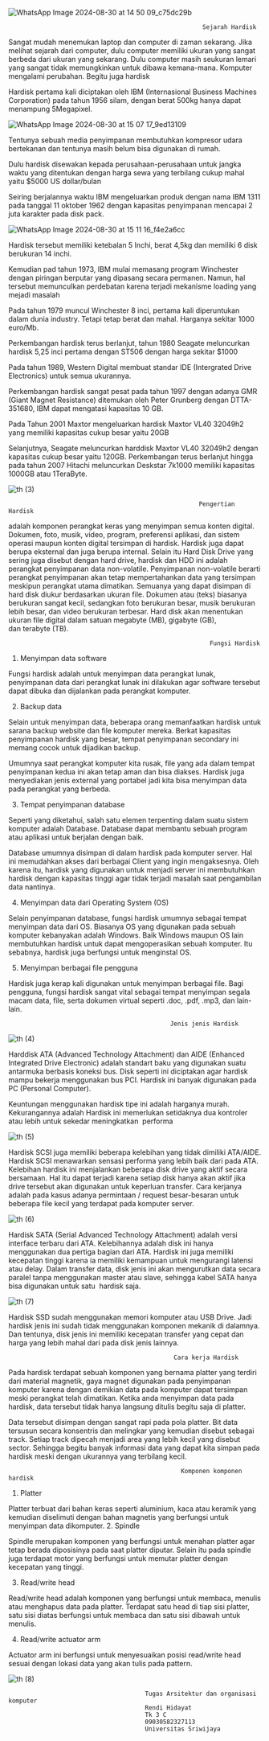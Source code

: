 ![WhatsApp Image 2024-08-30 at 14 50 09_c75dc29b](https://github.com/user-attachments/assets/7bbeeda7-e9f2-43a9-960b-246e584dcdf8)

                                                            
                                                          Sejarah Hardisk
                                                          
Sangat mudah menemukan laptop dan computer di zaman sekarang. Jika melihat sejarah dari computer, dulu computer memiliki ukuran yang sangat berbeda dari ukuran yang sekarang. Dulu computer masih seukuran lemari yang sangat tidak memungkinkan untuk dibawa kemana-mana. Komputer mengalami perubahan. Begitu juga hardisk

Hardisk pertama kali diciptakan oleh IBM (Internasional Business Machines Corporation) pada tahun 1956 silam, dengan berat 500kg hanya dapat menampung 5Megapixel.

![WhatsApp Image 2024-08-30 at 15 07 17_9ed13109](https://github.com/user-attachments/assets/d74fedfa-00f2-4755-bef0-7cc8ce0d171b)

Tentunya sebuah media penyimpanan membutuhkan kompresor udara bertekanan dan tentunya masih belum bisa digunakan di rumah.

Dulu hardisk disewakan kepada perusahaan-perusahaan untuk jangka waktu yang ditentukan dengan harga sewa yang terbilang cukup mahal yaitu $5000 US dollar/bulan

Seiring berjalannya waktu IBM mengeluarkan produk dengan nama IBM 1311 pada tanggal 11 oktober 1962 dengan kapasitas penyimpanan mencapai 2 juta karakter pada disk pack.

![WhatsApp Image 2024-08-30 at 15 11 16_f4e2a6cc](https://github.com/user-attachments/assets/f2d157f4-7c59-4934-adda-15ddd204e92f)

Hardisk tersebut memiliki ketebalan 5 Inchi, berat 4,5kg dan memiliki 6 disk berukuran 14 inchi.

Kemudian pad tahun 1973, IBM mulai memasang program Winchester dengan piringan berputar yang dipasang secara permanen. Namun, hal tersebut memunculkan perdebatan karena terjadi mekanisme loading yang mejadi masalah

Pada tahun 1979 muncul Winchester 8 inci, pertama kali diperuntukan dalam dunia industry. Tetapi tetap berat dan mahal. Harganya sekitar 1000 euro/Mb.

Perkembangan hardisk terus berlanjut, tahun 1980 Seagate meluncurkan hardisk 5,25 inci pertama dengan ST506 dengan harga sekitar $1000

Pada tahun 1989, Western Digital membuat standar IDE (Intergrated Drive Electronics) untuk semua ukurannya.

Perkembangan hardisk sangat pesat pada tahun 1997 dengan adanya GMR (Giant Magnet Resistance) ditemukan oleh Peter Grunberg dengan DTTA-351680, IBM dapat mengatasi kapasitas 10 GB.

Pada Tahun 2001 Maxtor mengeluarkan hardisk Maxtor VL40 32049h2 yang memiliki kapasitas cukup besar yaitu 20GB

Selanjutnya, Seagate meluncurkan harddisk Maxtor VL40 32049h2 dengan kapasitas cukup besar yaitu 120GB. Perkembangan terus berlanjut hingga pada tahun 2007 Hitachi meluncurkan Deskstar 7k1000 memiliki kapasitas 1000GB atau 1TeraByte.

![th (3)](https://github.com/user-attachments/assets/66c568dd-95ad-4b10-be05-67fb9382ccd8)

                                                         Pengertian Hardisk

adalah komponen perangkat keras yang menyimpan semua konten digital. Dokumen,  foto, musik, video, program, preferensi aplikasi, dan sistem operasi maupun konten digital  tersimpan di hardisk. Hardisk juga dapat berupa eksternal dan juga berupa internal. Selain itu  Hard Disk Drive yang sering juga disebut dengan hard drive, hardisk dan HDD ini adalah  perangkat penyimpanan data non-volatile. Penyimpanan non-volatile berarti perangkat  penyimpanan akan tetap mempertahankan data yang tersimpan meskipun perangkat utama  dimatikan. Semuanya yang dapat disimpan di hard disk diukur berdasarkan ukuran file.  Dokumen atau (teks) biasanya berukuran sangat kecil, sedangkan foto berukuran besar, musik  berukuran lebih besar, dan video berukuran terbesar. Hard disk akan menentukan ukuran file  digital dalam satuan megabyte (MB), gigabyte (GB), dan terabyte (TB).

                                                            Fungsi Hardisk
1. Menyimpan data software 

Fungsi hardisk adalah untuk menyimpan data perangkat lunak, penyimpanan data  dari perangkat lunak ini dilakukan agar software tersebut dapat dibuka dan  dijalankan pada perangkat komputer. 

2. Backup data
   
Selain untuk menyimpan data, beberapa orang memanfaatkan hardisk untuk sarana  backup website dan file komputer mereka. Berkat kapasitas penyimpanan hardisk  yang besar, tempat penyimpanan secondary ini memang cocok untuk dijadikan  backup. 

Umumnya saat perangkat komputer kita rusak, file yang ada dalam tempat  penyimpanan kedua ini akan tetap aman dan bisa diakses. Hardisk juga menyediakan  jenis external yang portabel jadi kita bisa menyimpan data pada perangkat yang berbeda.

3. Tempat penyimpanan database 

Seperti yang diketahui, salah satu elemen terpenting dalam suatu sistem komputer  adalah Database. Database dapat membantu sebuah program atau aplikasi untuk  berjalan dengan baik. 

Database umumnya disimpan di dalam hardisk pada komputer server. Hal ini  memudahkan akses dari berbagai Client yang ingin mengaksesnya. Oleh karena itu,  hardisk yang digunakan untuk menjadi server ini membutuhkan hardisk dengan  kapasitas tinggi agar tidak terjadi masalah saat pengambilan data nantinya. 

4. Menyimpan data dari Operating System (OS) 

Selain penyimpanan database, fungsi hardisk umumnya sebagai tempat menyimpan  data dari OS. Biasanya OS yang digunakan pada sebuah komputer kebanyakan  adalah Windows. Baik Windows maupun OS lain membutuhkan hardisk untuk dapat  mengoperasikan sebuah komputer. Itu sebabnya, hardisk juga berfungsi untuk  menginstal OS. 

5. Menyimpan berbagai file pengguna 

Hardisk juga kerap kali digunakan untuk menyimpan berbagai file. Bagi pengguna,  fungsi hardisk sangat vital sebagai tempat menyimpan segala macam data, file, serta  dokumen virtual seperti .doc, .pdf, .mp3, dan lain-lain.


                                                 Jenis jenis Hardisk
                                                 
  ![th (4)](https://github.com/user-attachments/assets/ef96fe50-050b-49c3-8e46-d58c673da241)

Harddisk ATA (Advanced Technology Attachment) dan AIDE (Enhanced Integrated Drive  Electronic) adalah standart baku yang digunakan suatu antarmuka berbasis koneksi bus. Disk  seperti ini diciptakan agar hardisk mampu bekerja menggunakan bus PCI. Hardisk ini banyak  digunakan pada PC (Personal Computer). 

Keuntungan menggunakan hardisk tipe ini adalah harganya murah. Kekurangannya adalah  Hardisk ini memerlukan setidaknya dua kontroler atau lebih untuk sekedar meningkatkan  performa

![th (5)](https://github.com/user-attachments/assets/bc9bda93-ef1d-4037-95f8-b8fea56b3318)

Hardisk SCSI juga memiliki beberapa kelebihan yang tidak dimiliki ATA/AIDE. Hardisk SCSI  menawarkan sensasi performa yang lebih baik dari pada ATA. Kelebihan hardisk ini  menjalankan beberapa disk drive yang aktif secara bersamaan. Hal itu dapat terjadi karena  setiap disk hanya akan aktif jika drive tersebut akan digunakan untuk keperluan transfer. Cara  kerjanya adalah pada kasus adanya permintaan / request besar-besaran untuk beberapa file kecil  yang terdapat pada komputer server.

![th (6)](https://github.com/user-attachments/assets/4d3260c6-e32a-40d1-9f63-6aef1d40c8bf)

Hardisk SATA (Serial Advanced Technology Attachment) adalah versi interface terbaru dari  ATA. Kelebihannya adalah disk ini hanya menggunakan dua pertiga bagian dari ATA. Hardisk  ini juga memiliki kecepatan tinggi karena ia memiliki kemampuan untuk mengurangi latensi  atau delay. Dalam transfer data, disk jenis ini akan mengurutkan data secara paralel tanpa  menggunakan master atau slave, sehingga kabel SATA hanya bisa digunakan untuk satu  hardisk saja.

![th (7)](https://github.com/user-attachments/assets/c800e0bc-6582-4c30-9810-ed9bb02f5f7d)

Hardisk SSD sudah menggunakan memori komputer atau USB Drive. Jadi hardisk jenis ini  sudah tidak menggunakan komponen mekanik di dalamnya. Dan tentunya, disk jenis ini  memiliki kecepatan transfer yang cepat dan harga yang lebih mahal dari pada disk jenis lainnya.

                                                  Cara kerja Hardisk
                                                  
Pada hardisk terdapat sebuah komponen yang bernama platter yang terdiri dari material  magnetik, gaya magnet digunakan pada penyimpanan komputer karena dengan demikian data  pada komputer dapat tersimpan meski perangkat telah dimatikan. Ketika anda menyimpan data  pada hardisk, data tersebut tidak hanya langsung ditulis begitu saja di platter. 

Data tersebut disimpan dengan sangat rapi pada pola platter. Bit data tersusun secara konsentris  dan melingkar yang kemudian disebut sebagai track. Setiap track dipecah menjadi area yang  lebih kecil yang disebut sector. Sehingga begitu banyak informasi data yang dapat kita simpan  pada hardisk meski dengan ukurannya yang terbilang kecil.

                                                    Komponen komponen hardisk
                                                    
1. Platter 

Platter terbuat dari bahan keras seperti aluminium, kaca atau keramik yang kemudian  diselimuti dengan bahan magnetis yang berfungsi untuk menyimpan data dikomputer. 2. Spindle 

Spindle merupakan komponen yang berfungsi untuk menahan platter agar tetap berada  diposisinya pada saat platter diputar. Selain itu pada spindle juga terdapat motor yang  berfungsi untuk memutar platter dengan kecepatan yang tinggi. 

3. Read/write head 

Read/write head adalah komponen yang berfungsi untuk membaca, menulis atau  menghapus data pada platter. Terdapat satu head di tiap sisi platter, satu sisi diatas  berfungsi untuk membaca dan satu sisi dibawah untuk menulis. 

4. Read/write actuator arm 

Actuator arm ini berfungsi untuk menyesuaikan posisi read/write head sesuai dengan  lokasi data yang akan tulis pada pattern.




![th (8)](https://github.com/user-attachments/assets/af594f1e-14c9-49bb-9611-8e6ff6bc7f07)

                                          Tugas Arsitektur dan organisasi komputer
                                          Rendi Hidayat 
                                          Tk 3 C
                                          09030582327113
                                          Universitas Sriwijaya


